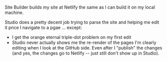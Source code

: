 Site Builder builds my site at Netlify the same as I can build it on my local machine.

Studio does a pretty decent job trying to parse the site and helping me edit it pnce I navigate to a pgae ... except:

* I get the orange eternal triple-dot problem on my first edit
* Studio never actually shows me the re-render of the pages I'm clearly editing when I look at the GitHub side.  Even after I "publish" the changes (and yes, the changes go to Netlify -- just still don't show up in Studio).
